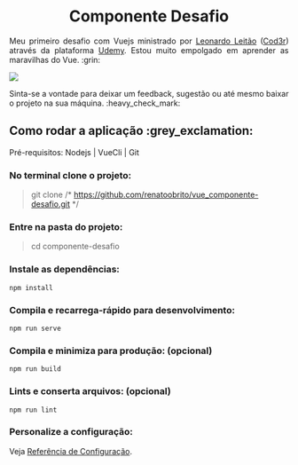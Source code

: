 <h1 align="center">Componente Desafio</h1>
<p align="justify">Meu primeiro desafio com Vuejs ministrado por <a href="https://github.com/leonardomleitao">Leonardo Leitão</a> (<a href="https://www.cod3r.com.br/">Cod3r</a>) através da plataforma <a href="https://www.udemy.com/">Udemy</a>. Estou muito empolgado em aprender as maravilhas do Vue. :grin:</p>

<img src="https://github.com/renatoobrito/vue_componente-desafio/blob/master/src/home_componente_desafio.jpg">

<p>Sinta-se a vontade para deixar um feedback, sugestão ou até mesmo baixar o projeto na sua máquina. :heavy_check_mark:</p>

<h2>Como rodar a aplicação :grey_exclamation:</h2>
<p>Pré-requisitos: Nodejs | VueCli | Git</p>

### No terminal clone o projeto:
> git clone /* https://github.com/renatoobrito/vue_componente-desafio.git */

### Entre na pasta do projeto:
> cd componente-desafio

### Instale as dependências:
```
npm install
```

### Compila e recarrega-rápido para desenvolvimento:
```
npm run serve
```

### Compila e minimiza para produção: (opcional)
```
npm run build
```

### Lints e conserta arquivos: (opcional)
```
npm run lint
```

### Personalize a configuração:
Veja [Referência de Configuração](https://cli.vuejs.org/config/).
